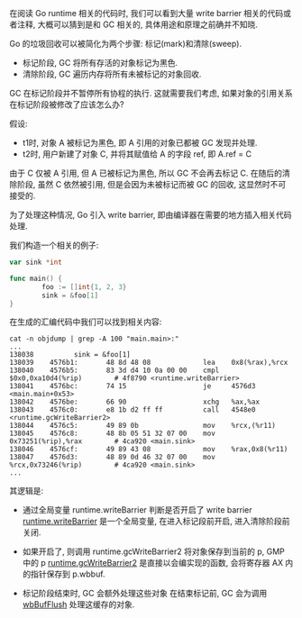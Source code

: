 在阅读 Go runtime 相关的代码时, 我们可以看到大量 write barrier 相关的代码或者注释,
大概可以猜到是和 GC 相关的, 具体用途和原理之前确并不知晓.

Go 的垃圾回收可以被简化为两个步骤: 标记(mark)和清除(sweep).
- 标记阶段, GC 将所有存活的对象标记为黑色.
- 清除阶段, GC 遍历内存将所有未被标记的对象回收.

GC 在标记阶段并不暂停所有协程的执行.
这就需要我们考虑, 如果对象的引用关系在标记阶段被修改了应该怎么办?

假设:
- t1时, 对象 A 被标记为黑色, 即 A 引用的对象已都被 GC 发现并处理.
- t2时, 用户新建了对象 C, 并将其赋值给 A 的字段 ref, 即 A.ref = C

由于 C 仅被 A 引用, 但 A 已被标记为黑色, 所以 GC 不会再去标记 C.
在随后的清除阶段, 虽然 C 依然被引用, 但是会因为未被标记而被 GC 的回收, 这显然时不可接受的.

为了处理这种情况, Go 引入 write barrier, 即由编译器在需要的地方插入相关代码处理.

我们构造一个相关的例子:
```go
var sink *int

func main() {
        foo := []int{1, 2, 3}
        sink = &foo[1]
}
```
在生成的汇编代码中我们可以找到相关内容:
```
cat -n objdump | grep -A 100 "main.main>:"
...
138038          sink = &foo[1]
138039    4576b1:       48 8d 48 08             lea    0x8(%rax),%rcx
138040    4576b5:       83 3d d4 10 0a 00 00    cmpl   $0x0,0xa10d4(%rip)        # 4f8790 <runtime.writeBarrier>
138041    4576bc:       74 15                   je     4576d3 <main.main+0x53>
138042    4576be:       66 90                   xchg   %ax,%ax
138043    4576c0:       e8 1b d2 ff ff          call   4548e0 <runtime.gcWriteBarrier2>
138044    4576c5:       49 89 0b                mov    %rcx,(%r11)
138045    4576c8:       48 8b 05 51 32 07 00    mov    0x73251(%rip),%rax        # 4ca920 <main.sink>
138046    4576cf:       49 89 43 08             mov    %rax,0x8(%r11)
138047    4576d3:       48 89 0d 46 32 07 00    mov    %rcx,0x73246(%rip)        # 4ca920 <main.sink>
...
```
其逻辑是:
- 通过全局变量 runtime.writeBarrier 判断是否开启了 write barrier
[runtime.writeBarrier](https://github.com/golang/go/blob/go1.21.1/src/runtime/mgc.go#L215) 是一个全局变量,
在进入标记段前开启, 进入清除阶段前关闭.

- 如果开启了, 则调用 runtime.gcWriteBarrier2 将对象保存到当前的 p, GMP 中的 p
[runtime.gcWriteBarrier2](https://github.com/golang/go/blob/go1.21.1/src/runtime/asm_amd64.s#L1769)
是直接以会编实现的函数, 会将寄存器 AX 内的指针保存到 p.wbbuf.

- 标记阶段结束时, GC 会额外处理这些对象
在结束标记前, GC 会为调用 [wbBufFlush](https://github.com/golang/go/blob/go1.21.1/src/runtime/mwbbuf.go#L166) 处理这缓存的对象.
